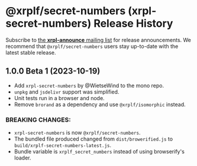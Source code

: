 # @xrplf/secret-numbers (xrpl-secret-numbers) Release History

Subscribe to [the **xrpl-announce** mailing list](https://groups.google.com/g/xrpl-announce) for release announcements. We recommend that `@xrplf/secret-numbers` users stay up-to-date with the latest stable release.

## 1.0.0 Beta 1 (2023-10-19)

- Add `xrpl-secret-numbers` by @WietseWind  to the mono repo.
- `unpkg` and `jsdelivr` support was simplified.
- Unit tests run in a browser and node.
- Remove `brorand` as a dependency and use `@xrplf/isomorphic` instead.

### BREAKING CHANGES:
- `xrpl-secret-numbers` is now `@xrplf/secret-numbers`.
- The bundled file produced changed from  `dist/browerified.js` to `build/xrplf-secret-numbers-latest.js`.
- Bundle variable is `xrplf_secret_numbers` instead of using browserify's loader.
